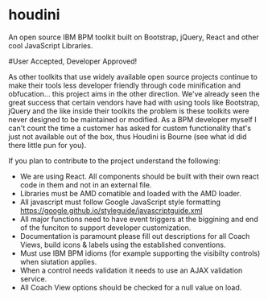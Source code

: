 # houdini
An open source IBM BPM toolkit built on Bootstrap, jQuery, React and other cool JavaScript Libraries.

#User Accepted, Developer Approved!

As other toolkits that use widely available open source projects continue to make their tools less developer friendly through code minification and obfucation... this project aims in the other direction.  We've already seen the great success that certain vendors have had with using tools like Bootstrap, jQuery and the like inside their toolkits the problem is these toolkits were never designed to be maintained or modified.  As a BPM developer myself I can't count the time a customer has asked for custom functionality that's just not available out of the box, thus Houdini is Bourne (see what id did there little pun for you).  

If you plan to contribute to the project understand the following:
- We are using React. All components should be built with their own react code in them and not in an external file.
- Libraries must be AMD comatible and loaded with the AMD loader.
- All javascript must follow Google JavaScript style formatting https://google.github.io/styleguide/javascriptguide.xml
- All major functions need to have event triggers at the biggining and end of the funciton to support developer customization.  
- Documentation is paramount please fill out descriptions for all Coach Views, build icons & labels using the established conventions.
- Must use IBM BPM idioms (for example supporting the visibilty controls) when siutation applies.
- When a control needs validation it needs to use an AJAX validation service.
- All Coach View options should be checked for a null value on load. 

